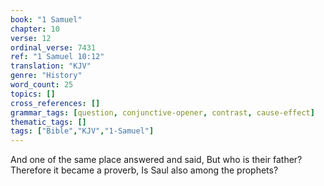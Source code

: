 ```yaml
---
book: "1 Samuel"
chapter: 10
verse: 12
ordinal_verse: 7431
ref: "1 Samuel 10:12"
translation: "KJV"
genre: "History"
word_count: 25
topics: []
cross_references: []
grammar_tags: [question, conjunctive-opener, contrast, cause-effect]
thematic_tags: []
tags: ["Bible","KJV","1-Samuel"]
---
```

And one of the same place answered and said, But who is their father? Therefore it became a proverb, Is Saul also among the prophets?
